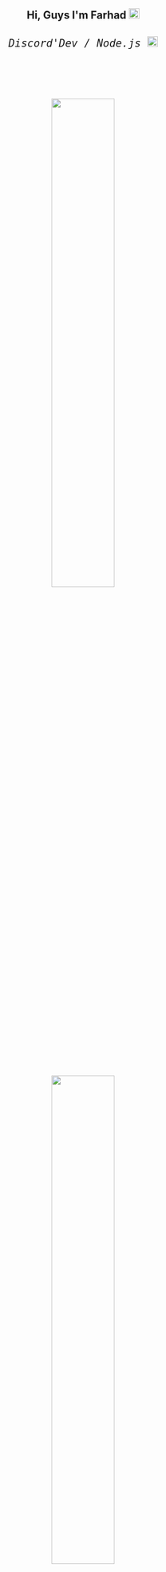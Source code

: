 <div align="center">
<h2>Hi, Guys I'm Farhad
<img src="https://cdn.discordapp.com/emojis/666472737002356736.gif?size=80&quality=lossless" width="21px">
  <br>
<div align="center">
<h6><samp> Discord'Dev / Node.js
<img src="https://cdn.discordapp.com/emojis/858405056238714930.gif?size=80&quality=lossless" width="21px">
    <br>
      <br>
</div>
<p align="center">
  <br>
  <img height="50%" width="auto" src ="https://github-readme-stats.vercel.app/api?username=farhad80dragon&count_private=true&show_icons=true&theme=tokyonight">
  <br>
  <img height="50%" width="auto" src ="https://github-readme-stats.vercel.app/api/top-langs/?username=farhad80dragon&langs_count=10&layout=compact&theme=tokyonight">
  <br>
  <img src ="https://spotify-recently-played-readme.vercel.app/api?user=31k53argarnfqluonphvq72oi444">
  <br>
  <br>
</p>

<h3 align="center"> 🛠️ Tools: </h3>

<p align="center">
<img src = "https://img.shields.io/badge/javascript-%23323330.svg?style=for-the-badge&logo=javascript&logoColor=%23F7DF1E"> 
<img src = "https://img.shields.io/badge/-Stackoverflow-FE7A16?style=for-the-badge&logo=stack-overflow&logoColor=white"> 
<img src = "https://img.shields.io/badge/Windows-0078D6?style=for-the-badge&logo=windows&logoColor=white" >
<img src = "https://img.shields.io/badge/github-%23121011.svg?style=for-the-badge&logo=github&logoColor=white" >
<img src = "https://img.shields.io/badge/node.js-6DA55F?style=for-the-badge&logo=node.js&logoColor=white" >
  <br>
</p>




